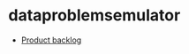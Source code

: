 # dataproblemsemulator
* [Product backlog](https://docs.google.com/spreadsheets/d/1WarfjE1UKnpkwlG3px8kG7dWvZmzVhzRg8-vwbMKG6c)
